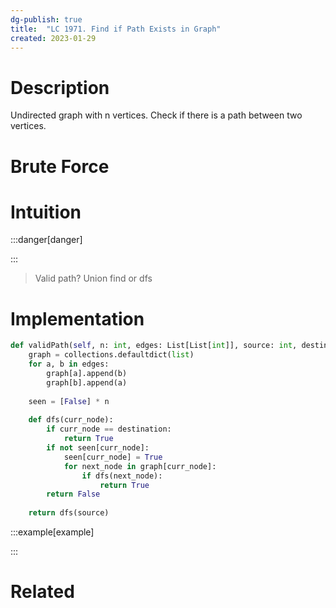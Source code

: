 ```yaml
---
dg-publish: true
title:  "LC 1971. Find if Path Exists in Graph"
created: 2023-01-29
---
```



# Description
Undirected graph with n vertices. Check if there is a path between two vertices.
# Brute Force
# Intuition

:::danger[danger] 


:::
>Valid path? Union find or dfs

# Implementation
```python
def validPath(self, n: int, edges: List[List[int]], source: int, destination: int) -> bool:
	graph = collections.defaultdict(list)
	for a, b in edges:
		graph[a].append(b)
		graph[b].append(a)
		
	seen = [False] * n
	
	def dfs(curr_node):
		if curr_node == destination:
			return True
		if not seen[curr_node]:
			seen[curr_node] = True
			for next_node in graph[curr_node]:
				if dfs(next_node):
					return True
		return False
		
	return dfs(source)
```

:::example[example] 


:::


# Related
